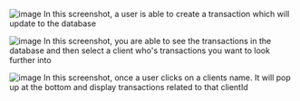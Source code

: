 ![image](https://github.com/G0rd0n1/EazyTransaction/assets/107427229/f1d33442-300c-45b1-aef6-204e802acc8d)
In this screenshot, a user is able to create a transaction which will update to the database

![image](https://github.com/G0rd0n1/EazyTransaction/assets/107427229/8f78a691-6f70-47ed-a681-ad22d5a3f074)
In this screenshot, you are able to see the transactions in the database and then select a client who's transactions you want to look further into

![image](https://github.com/G0rd0n1/EazyTransaction/assets/107427229/71a27f2d-410f-45f8-908c-bdf4de45e6b2)
In this screenshot, once a user clicks on a clients name. It will pop up at the bottom and display transactions related to that clientId
